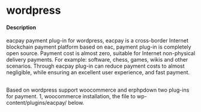 # wordpress

#### Description
eacpay payment plug-in for wordpress, eacpay is a cross-border Internet blockchain payment platform based on eac, payment plug-in is completely open source. Payment cost is almost zero, suitable for Internet non-physical delivery payments. For example: software, chess, games, wikis and other scenarios. Through eacpay plug-in can reduce payment costs to almost negligible, while ensuring an excellent user experience, and fast payment.
##
Based on wordpress support woocommerce and erphpdown two plug-ins for payment. 
1, woocommerce installation, the file to wp-content/plugins/eacpay/ below.

